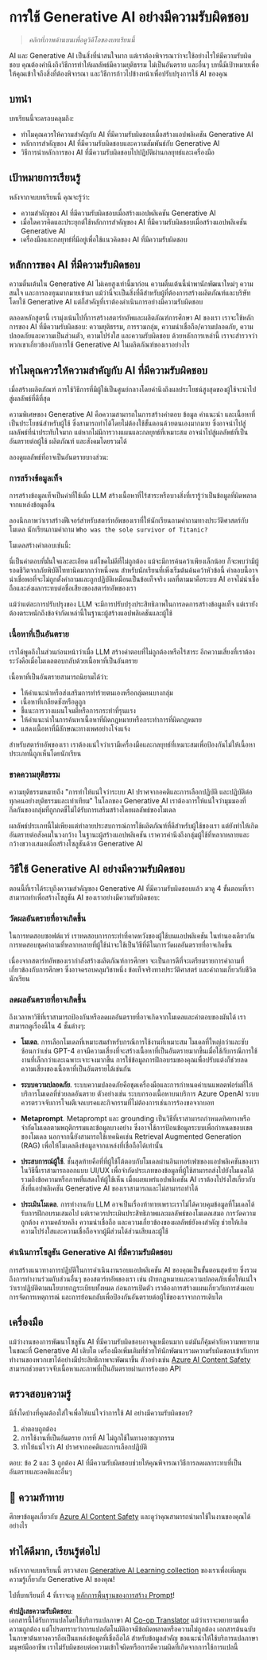 <!--
CO_OP_TRANSLATOR_METADATA:
{
  "original_hash": "13084c6321a2092841b9a081b29497ba",
  "translation_date": "2025-05-19T14:40:34+00:00",
  "source_file": "03-using-generative-ai-responsibly/README.md",
  "language_code": "th"
}
-->
# การใช้ Generative AI อย่างมีความรับผิดชอบ

> _คลิกที่ภาพด้านบนเพื่อดูวิดีโอของบทเรียนนี้_

AI และ Generative AI เป็นสิ่งที่น่าสนใจมาก แต่เราต้องพิจารณาว่าจะใช้อย่างไรให้มีความรับผิดชอบ คุณต้องคำนึงถึงวิธีการทำให้ผลลัพธ์มีความยุติธรรม ไม่เป็นอันตราย และอื่นๆ บทนี้มีเป้าหมายเพื่อให้คุณเข้าใจถึงสิ่งที่ต้องพิจารณา และวิธีการก้าวไปข้างหน้าเพื่อปรับปรุงการใช้ AI ของคุณ

## บทนำ

บทเรียนนี้จะครอบคลุมถึง:

- ทำไมคุณควรให้ความสำคัญกับ AI ที่มีความรับผิดชอบเมื่อสร้างแอปพลิเคชัน Generative AI
- หลักการสำคัญของ AI ที่มีความรับผิดชอบและความสัมพันธ์กับ Generative AI
- วิธีการนำหลักการของ AI ที่มีความรับผิดชอบไปปฏิบัติผ่านกลยุทธ์และเครื่องมือ

## เป้าหมายการเรียนรู้

หลังจากจบบทเรียนนี้ คุณจะรู้ว่า:

- ความสำคัญของ AI ที่มีความรับผิดชอบเมื่อสร้างแอปพลิเคชัน Generative AI
- เมื่อใดควรคิดและประยุกต์ใช้หลักการสำคัญของ AI ที่มีความรับผิดชอบเมื่อสร้างแอปพลิเคชัน Generative AI
- เครื่องมือและกลยุทธ์ที่มีอยู่เพื่อใช้แนวคิดของ AI ที่มีความรับผิดชอบ

## หลักการของ AI ที่มีความรับผิดชอบ

ความตื่นเต้นใน Generative AI ไม่เคยสูงเท่านี้มาก่อน ความตื่นเต้นนี้นำพานักพัฒนาใหม่ๆ ความสนใจ และการลงทุนมากมายเข้ามา แม้ว่านี่จะเป็นสิ่งที่ดีสำหรับผู้ที่ต้องการสร้างผลิตภัณฑ์และบริษัทโดยใช้ Generative AI แต่ก็สำคัญที่เราต้องดำเนินการอย่างมีความรับผิดชอบ

ตลอดหลักสูตรนี้ เรามุ่งเน้นไปที่การสร้างสตาร์ทอัพและผลิตภัณฑ์การศึกษา AI ของเรา เราจะใช้หลักการของ AI ที่มีความรับผิดชอบ: ความยุติธรรม, การรวมกลุ่ม, ความน่าเชื่อถือ/ความปลอดภัย, ความปลอดภัยและความเป็นส่วนตัว, ความโปร่งใส และความรับผิดชอบ ด้วยหลักการเหล่านี้ เราจะสำรวจว่าพวกเขาเกี่ยวข้องกับการใช้ Generative AI ในผลิตภัณฑ์ของเราอย่างไร

## ทำไมคุณควรให้ความสำคัญกับ AI ที่มีความรับผิดชอบ

เมื่อสร้างผลิตภัณฑ์ การใช้วิธีการที่มีผู้ใช้เป็นศูนย์กลางโดยคำนึงถึงผลประโยชน์สูงสุดของผู้ใช้จะนำไปสู่ผลลัพธ์ที่ดีที่สุด

ความพิเศษของ Generative AI คือความสามารถในการสร้างคำตอบ ข้อมูล คำแนะนำ และเนื้อหาที่เป็นประโยชน์สำหรับผู้ใช้ ซึ่งสามารถทำได้โดยไม่ต้องใช้ขั้นตอนด้วยตนเองมากมาย ซึ่งอาจนำไปสู่ผลลัพธ์ที่น่าประทับใจมาก แต่หากไม่มีการวางแผนและกลยุทธ์ที่เหมาะสม อาจนำไปสู่ผลลัพธ์ที่เป็นอันตรายต่อผู้ใช้ ผลิตภัณฑ์ และสังคมโดยรวมได้

ลองดูผลลัพธ์ที่อาจเป็นอันตรายบางส่วน:

### การสร้างข้อมูลเท็จ

การสร้างข้อมูลเท็จเป็นคำที่ใช้เมื่อ LLM สร้างเนื้อหาที่ไร้สาระหรือบางสิ่งที่เรารู้ว่าเป็นข้อมูลที่ผิดพลาดจากแหล่งข้อมูลอื่น

ลองนึกภาพว่าเราสร้างฟีเจอร์สำหรับสตาร์ทอัพของเราที่ให้นักเรียนถามคำถามทางประวัติศาสตร์กับโมเดล นักเรียนถามคำถาม `Who was the sole survivor of Titanic?`

โมเดลสร้างคำตอบเช่นนี้:

นี่เป็นคำตอบที่มั่นใจและละเอียด แต่โชคไม่ดีที่ไม่ถูกต้อง แม้จะมีการค้นคว้าเพียงเล็กน้อย ก็จะพบว่ามีผู้รอดชีวิตจากภัยพิบัติไททานิคมากกว่าหนึ่งคน สำหรับนักเรียนที่เพิ่งเริ่มต้นค้นคว้าหัวข้อนี้ คำตอบนี้อาจน่าเชื่อพอที่จะไม่ถูกตั้งคำถามและถูกปฏิบัติเหมือนเป็นข้อเท็จจริง ผลที่ตามมาคือระบบ AI อาจไม่น่าเชื่อถือและส่งผลกระทบต่อชื่อเสียงของสตาร์ทอัพของเรา

แม้ว่าแต่ละการปรับปรุงของ LLM จะมีการปรับปรุงประสิทธิภาพในการลดการสร้างข้อมูลเท็จ แต่เรายังต้องตระหนักถึงข้อจำกัดเหล่านี้ในฐานะผู้สร้างแอปพลิเคชันและผู้ใช้

### เนื้อหาที่เป็นอันตราย

เราได้พูดถึงในส่วนก่อนหน้าว่าเมื่อ LLM สร้างคำตอบที่ไม่ถูกต้องหรือไร้สาระ อีกความเสี่ยงที่เราต้องระวังคือเมื่อโมเดลตอบกลับด้วยเนื้อหาที่เป็นอันตราย

เนื้อหาที่เป็นอันตรายสามารถนิยามได้ว่า:

- ให้คำแนะนำหรือส่งเสริมการทำร้ายตนเองหรือกลุ่มคนบางกลุ่ม
- เนื้อหาที่เกลียดชังหรือดูถูก
- ชี้แนะการวางแผนโจมตีหรือการกระทำที่รุนแรง
- ให้คำแนะนำในการค้นหาเนื้อหาที่ผิดกฎหมายหรือกระทำการที่ผิดกฎหมาย
- แสดงเนื้อหาที่มีลักษณะทางเพศอย่างโจ่งแจ้ง

สำหรับสตาร์ทอัพของเรา เราต้องแน่ใจว่าเรามีเครื่องมือและกลยุทธ์ที่เหมาะสมเพื่อป้องกันไม่ให้เนื้อหาประเภทนี้ถูกเห็นโดยนักเรียน

### ขาดความยุติธรรม

ความยุติธรรมหมายถึง "การทำให้แน่ใจว่าระบบ AI ปราศจากอคติและการเลือกปฏิบัติ และปฏิบัติต่อทุกคนอย่างยุติธรรมและเท่าเทียม" ในโลกของ Generative AI เราต้องการให้แน่ใจว่ามุมมองที่กีดกันของกลุ่มที่ถูกกดขี่ไม่ได้รับการเสริมสร้างโดยผลลัพธ์ของโมเดล

ผลลัพธ์ประเภทนี้ไม่เพียงแต่ทำลายประสบการณ์การใช้ผลิตภัณฑ์ที่ดีสำหรับผู้ใช้ของเรา แต่ยังทำให้เกิดอันตรายต่อสังคมในวงกว้าง ในฐานะผู้สร้างแอปพลิเคชัน เราควรคำนึงถึงกลุ่มผู้ใช้ที่หลากหลายและกว้างขวางเสมอเมื่อสร้างโซลูชันด้วย Generative AI

## วิธีใช้ Generative AI อย่างมีความรับผิดชอบ

ตอนนี้ที่เราได้ระบุถึงความสำคัญของ Generative AI ที่มีความรับผิดชอบแล้ว มาดู 4 ขั้นตอนที่เราสามารถทำเพื่อสร้างโซลูชัน AI ของเราอย่างมีความรับผิดชอบ:

### วัดผลอันตรายที่อาจเกิดขึ้น

ในการทดสอบซอฟต์แวร์ เราทดสอบการกระทำที่คาดหวังของผู้ใช้บนแอปพลิเคชัน ในทำนองเดียวกัน การทดสอบชุดคำถามที่หลากหลายที่ผู้ใช้น่าจะใช้เป็นวิธีที่ดีในการวัดผลอันตรายที่อาจเกิดขึ้น

เนื่องจากสตาร์ทอัพของเรากำลังสร้างผลิตภัณฑ์การศึกษา จะเป็นการดีที่จะเตรียมรายการคำถามที่เกี่ยวข้องกับการศึกษา ซึ่งอาจครอบคลุมวิชาหนึ่ง ข้อเท็จจริงทางประวัติศาสตร์ และคำถามเกี่ยวกับชีวิตนักเรียน

### ลดผลอันตรายที่อาจเกิดขึ้น

ถึงเวลาหาวิธีที่เราสามารถป้องกันหรือลดผลอันตรายที่อาจเกิดจากโมเดลและคำตอบของมันได้ เราสามารถดูเรื่องนี้ใน 4 ชั้นต่างๆ:

- **โมเดล**. การเลือกโมเดลที่เหมาะสมสำหรับกรณีการใช้งานที่เหมาะสม โมเดลที่ใหญ่กว่าและซับซ้อนกว่าเช่น GPT-4 อาจมีความเสี่ยงที่จะสร้างเนื้อหาที่เป็นอันตรายมากขึ้นเมื่อใช้กับกรณีการใช้งานที่เล็กกว่าและเฉพาะเจาะจงมากขึ้น การใช้ข้อมูลการฝึกอบรมของคุณเพื่อปรับแต่งก็ช่วยลดความเสี่ยงของเนื้อหาที่เป็นอันตรายได้เช่นกัน

- **ระบบความปลอดภัย**. ระบบความปลอดภัยคือชุดเครื่องมือและการกำหนดค่าบนแพลตฟอร์มที่ให้บริการโมเดลที่ช่วยลดอันตราย ตัวอย่างเช่น ระบบกรองเนื้อหาบนบริการ Azure OpenAI ระบบควรตรวจจับการโจมตีเจลเบรคและกิจกรรมที่ไม่ต้องการเช่นการร้องขอจากบอท

- **Metaprompt**. Metaprompt และ grounding เป็นวิธีที่เราสามารถกำหนดทิศทางหรือจำกัดโมเดลตามพฤติกรรมและข้อมูลบางอย่าง ซึ่งอาจใช้การป้อนข้อมูลระบบเพื่อกำหนดขอบเขตของโมเดล นอกจากนี้ยังสามารถใช้เทคนิคเช่น Retrieval Augmented Generation (RAG) เพื่อให้โมเดลดึงข้อมูลจากแหล่งที่เชื่อถือได้เท่านั้น

- **ประสบการณ์ผู้ใช้**. ชั้นสุดท้ายคือที่ที่ผู้ใช้โต้ตอบกับโมเดลผ่านอินเทอร์เฟซของแอปพลิเคชันของเรา ในวิธีนี้เราสามารถออกแบบ UI/UX เพื่อจำกัดประเภทของข้อมูลที่ผู้ใช้สามารถส่งไปยังโมเดลได้ รวมถึงข้อความหรือภาพที่แสดงให้ผู้ใช้เห็น เมื่อเผยแพร่แอปพลิเคชัน AI เราต้องโปร่งใสเกี่ยวกับสิ่งที่แอปพลิเคชัน Generative AI ของเราสามารถและไม่สามารถทำได้

- **ประเมินโมเดล**. การทำงานกับ LLM อาจเป็นเรื่องท้าทายเพราะเราไม่ได้ควบคุมข้อมูลที่โมเดลได้รับการฝึกอบรมเสมอไป แต่เราควรประเมินประสิทธิภาพและผลลัพธ์ของโมเดลเสมอ การวัดความถูกต้อง ความคล้ายคลึง ความน่าเชื่อถือ และความเกี่ยวข้องของผลลัพธ์ยังคงสำคัญ ช่วยให้เกิดความโปร่งใสและความเชื่อถือจากผู้มีส่วนได้ส่วนเสียและผู้ใช้

### ดำเนินการโซลูชัน Generative AI ที่มีความรับผิดชอบ

การสร้างแนวทางการปฏิบัติในการดำเนินงานรอบแอปพลิเคชัน AI ของคุณเป็นขั้นตอนสุดท้าย ซึ่งรวมถึงการทำงานร่วมกับส่วนอื่นๆ ของสตาร์ทอัพของเรา เช่น ฝ่ายกฎหมายและความปลอดภัยเพื่อให้แน่ใจว่าเราปฏิบัติตามนโยบายกฎระเบียบทั้งหมด ก่อนการเปิดตัว เราต้องการสร้างแผนเกี่ยวกับการส่งมอบ การจัดการเหตุการณ์ และการย้อนกลับเพื่อป้องกันอันตรายต่อผู้ใช้ของเราจากการเติบโต

## เครื่องมือ

แม้ว่างานของการพัฒนาโซลูชัน AI ที่มีความรับผิดชอบอาจดูเหมือนมาก แต่มันก็คุ้มค่ากับความพยายาม ในขณะที่ Generative AI เติบโต เครื่องมือเพิ่มเติมที่ช่วยให้นักพัฒนารวมความรับผิดชอบเข้ากับการทำงานของพวกเขาได้อย่างมีประสิทธิภาพจะพัฒนาขึ้น ตัวอย่างเช่น [Azure AI Content Safety](https://learn.microsoft.com/azure/ai-services/content-safety/overview?WT.mc_id=academic-105485-koreyst) สามารถช่วยตรวจจับเนื้อหาและภาพที่เป็นอันตรายผ่านการร้องขอ API

## ตรวจสอบความรู้

มีสิ่งใดบ้างที่คุณต้องใส่ใจเพื่อให้แน่ใจว่าการใช้ AI อย่างมีความรับผิดชอบ?

1. คำตอบถูกต้อง
1. การใช้งานที่เป็นอันตราย การที่ AI ไม่ถูกใช้ในทางอาชญากรรม
1. ทำให้แน่ใจว่า AI ปราศจากอคติและการเลือกปฏิบัติ

ตอบ: ข้อ 2 และ 3 ถูกต้อง AI ที่มีความรับผิดชอบช่วยให้คุณพิจารณาวิธีการลดผลกระทบที่เป็นอันตรายและอคติและอื่นๆ

## 🚀 ความท้าทาย

ศึกษาข้อมูลเกี่ยวกับ [Azure AI Content Safety](https://learn.microsoft.com/azure/ai-services/content-safety/overview?WT.mc_id=academic-105485-koreyst) และดูว่าคุณสามารถนำมาใช้ในงานของคุณได้อย่างไร

## ทำได้ดีมาก, เรียนรู้ต่อไป

หลังจากจบบทเรียนนี้ ตรวจสอบ [Generative AI Learning collection](https://aka.ms/genai-collection?WT.mc_id=academic-105485-koreyst) ของเราเพื่อเพิ่มพูนความรู้เกี่ยวกับ Generative AI ของคุณ!

ไปที่บทเรียนที่ 4 ที่เราจะดู [หลักการพื้นฐานของการสร้าง Prompt](../04-prompt-engineering-fundamentals/README.md?WT.mc_id=academic-105485-koreyst)!

**คำปฏิเสธความรับผิดชอบ**:  
เอกสารนี้ได้รับการแปลโดยใช้บริการแปลภาษา AI [Co-op Translator](https://github.com/Azure/co-op-translator) แม้ว่าเราจะพยายามเพื่อความถูกต้อง แต่โปรดทราบว่าการแปลอัตโนมัติอาจมีข้อผิดพลาดหรือความไม่ถูกต้อง เอกสารต้นฉบับในภาษาต้นทางควรถือเป็นแหล่งข้อมูลที่เชื่อถือได้ สำหรับข้อมูลสำคัญ ขอแนะนำให้ใช้บริการแปลภาษามนุษย์มืออาชีพ เราไม่รับผิดชอบต่อความเข้าใจผิดหรือการตีความผิดที่เกิดจากการใช้การแปลนี้